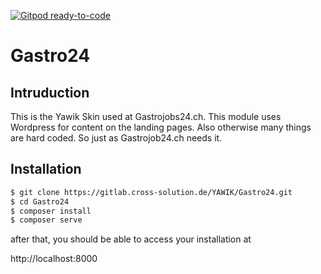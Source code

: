 [![Gitpod ready-to-code](https://img.shields.io/badge/Gitpod-ready--to--code-blue?logo=gitpod)](https://gitpod.io/#https://github.com/cbleek/gastro24)

# Gastro24


## Intruduction

This is the Yawik Skin used at Gastrojobs24.ch. This module uses Wordpress for content on the landing pages. Also 
otherwise many things are hard coded. So just as Gastrojob24.ch needs it.

## Installation

```bash
$ git clone https://gitlab.cross-solution.de/YAWIK/Gastro24.git
$ cd Gastro24
$ composer install
$ composer serve
```
after that, you should be able to access your installation at

http://localhost:8000
